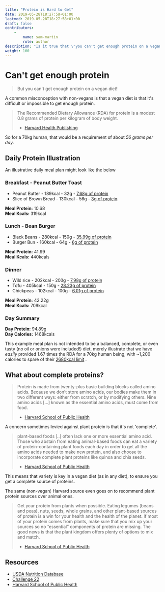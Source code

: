 ```yaml
---
title: "Protein is Hard to Get"
date: 2019-05-28T18:27:58+01:00
lastmod: 2019-05-28T18:27:58+01:00
draft: false
contributors:
    - 
        name: sam-martin
        role: author
description: "Is it true that \"you can't get enough protein on a vegan diet!\""
weight: 100
---
```


# Can't get enough protein

> But you can't get enough protein on a vegan diet!

A common misconception with non-vegans is that a vegan diet is that it's difficult or impossible to get enough protein. 

> The Recommended Dietary Allowance (RDA) for protein is a modest 0.8 grams of protein per kilogram of body weight.  
> - [Harvard Health Publishing](https://www.health.harvard.edu/blog/how-much-protein-do-you-need-every-day-201506188096)

So for a 70kg human, that would be a requirement of about *56 grams per day*.

## Daily Protein Illustration

An illustrative daily meal plan might look like the below

### Breakfast - Peanut Butter Toast

 - Peanut Butter - 189kcal - 32g - [7.68g of protein](https://ndb.nal.usda.gov/ndb/foods/show/42291?man=&lfacet=&count=&max=25&qlookup=peanut+butter&offset=&sort=default&format=Abridged&reportfmt=other&rptfrm=&ndbno=&nutrient1=&nutrient2=&nutrient3=&subset=&totCount=&measureby=&Qv=.32&Q336516=1&Qv=0.2&Q336516=1)
 - Slice of Brown Bread - 130kcal - 56g - [3g of protein](https://ndb.nal.usda.gov/ndb/foods/show/45092708?fgcd=&manu=&format=&count=&max=25&offset=&sort=default&order=asc&qlookup=brown+bread+slice&ds=&qt=&qp=&qa=&qn=&q=&ing=)

**Meal Protein:** 10.68  
**Meal Kcals:** 319kcal

### Lunch - Bean Burger

- Black Beans - 280kcal - 150g - [35.99g of protein](https://ndb.nal.usda.gov/ndb/foods/show/45001782?man=&lfacet=&count=&max=25&qlookup=BLACK+BEANS%2C+UPC%3A+5051379025519&offset=&sort=default&format=Full&reportfmt=other&rptfrm=&ndbno=&nutrient1=&nutrient2=&nutrient3=&subset=&totCount=&measureby=&Q344504=.75&Qv=1&Q344504=1&Qv=1)
- Burger Bun - 160kcal - 64g - [6g of protein](https://ndb.nal.usda.gov/ndb/foods/show/45267071?fgcd=&manu=&format=&count=&max=25&offset=&sort=default&order=asc&qlookup=burger+bun&ds=&qt=&qp=&qa=&qn=&q=&ing=)

**Meal Protein:** 41.99  
**Meal Kcals:** 440kcals

### Dinner

- Wild rice - 202kcal - 200g - [7.98g of protein](https://ndb.nal.usda.gov/ndb/foods/show/20089?man=&lfacet=&count=&max=25&qlookup=rice+wild+cooked&offset=&sort=default&format=Abridged&reportfmt=other&rptfrm=&ndbno=&nutrient1=&nutrient2=&nutrient3=&subset=&totCount=&measureby=&Qv=2&Q334077=1&Qv=1&Q334077=1)
- Tofu - 405kcal - 150g - [28.23g of protein](https://ndb.nal.usda.gov/ndb/foods/show/16129?man=&lfacet=&count=&max=25&qlookup=tofu+cooked&offset=&sort=default&format=Abridged&reportfmt=other&rptfrm=&ndbno=&nutrient1=&nutrient2=&nutrient3=&subset=&totCount=&measureby=&Qv=1.5&Q331095=1&Q331096=1&Qv=1&Q331095=1&Q331096=1)
- Chickpeas - 102kcal - 100g - [6.01g of protein](https://ndb.nal.usda.gov/ndb/foods/show/45359340?fgcd=&manu=&format=&count=&max=25&offset=&sort=default&order=asc&qlookup=chickpeas&ds=&qt=&qp=&qa=&qn=&q=&ing=)

**Meal Protein:** 42.22g  
**Meal Kcals:** 709kcal

### Day Summary

**Day Protein:** 94.89g  
**Day Calories:** 1468kcals

This example meal plan is not intended to be a balanced, complete, or even tasty (no oil or onions were included!) diet, merely illustrate that we have _easily_ provided 1.67 times  the RDA for a 70kg human being, with ~1,200 calories to spare of their [2680kcal limit](https://fnic.nal.usda.gov/fnic/dri-calculator/) .

## What about complete proteins?

> Protein is made from twenty-plus basic building blocks called amino acids. Because we don’t store amino acids, our bodies make them in two different ways: either from scratch, or by modifying others. Nine amino acids [...] known as the essential amino acids, must come from food.   
> - [Harvard School of Public Health](https://www.hsph.harvard.edu/nutritionsource/what-should-you-eat/protein/)

A concern sometimes levied against plant protein is that it's not 'complete'. 

> plant-based foods [..] often lack one or more essential amino acid. Those who abstain from eating animal-based foods can eat a variety of protein-containing plant foods each day in order to get all the amino acids needed to make new protein, and also choose to incorporate complete plant proteins like quinoa and chia seeds.   
> - [Harvard School of Public Health](https://www.hsph.harvard.edu/nutritionsource/what-should-you-eat/protein/)

This means that variety is key in a vegan diet (as in any diet), to ensure you get a complete source of proteins.

The same (non-vegan) Harvard source even goes on to recommend plant protein sources over animal ones.

> Get your protein from plants when possible. Eating legumes (beans and peas), nuts, seeds, whole grains, and other plant-based sources of protein is a win for your health and the health of the planet. If most of your protein comes from plants, make sure that you mix up your sources so no “essential” components of protein are missing. The good news is that the plant kingdom offers plenty of options to mix and match.   
> - [Harvard School of Public Health](https://www.hsph.harvard.edu/nutritionsource/what-should-you-eat/protein/)


##  Resources
- [USDA Nutrition Database](https://ndb.nal.usda.gov/ndb/search/list)
- [Challenge 22](https://challenge22.com/)
- [Harvard School of Public Health](https://www.hsph.harvard.edu/nutritionsource/what-should-you-eat/protein/)